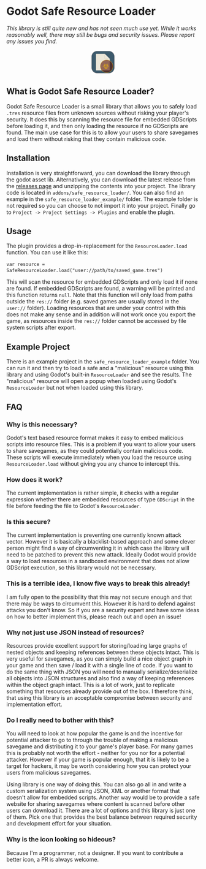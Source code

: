 # Godot Safe Resource Loader

_This library is still quite new and has not seen much use yet. While it works reasonably well, there may still be bugs and security issues. Please report any issues you find._

<!--suppress HtmlDeprecatedAttribute -->
<p align="center"><img height="64" src="icon.svg" width="64"/></p>

## What is Godot Safe Resource Loader?

Godot Safe Resource Loader is a small library that allows you to safely load `.tres` resource files from unknown sources without risking your player's security. It does this by scanning the resource file for embedded GDScripts before loading it, and then only loading the resource if no GDScripts are found. The main use case for this is to allow your users to share savegames and load them without risking that they contain malicious code.


## Installation

Installation is very straightforward, you can download the library through the godot asset lib. Alternatively, you can download the latest release from the [releases page](releases/) and unzipping the contents into your project. The library code is located in `addons/safe_resource_loader/`. You can also find an example in the `safe_resource_loader_example/` folder. The example folder is not required so you can choose to not import it into your project. Finally go to `Project -> Project Settings -> Plugins` and enable the plugin.


## Usage

The plugin provides a drop-in-replacement for the `ResourceLoader.load` function. You can use it like this:

```gdscript
var resource = SafeResourceLoader.load("user://path/to/saved_game.tres")
```

This will scan the resource for embedded GDScripts and only load it if none are found. If embedded GDScripts are found, a warning will be printed and this function returns `null`. Note that this function will only load from paths outside the `res://` folder (e.g. saved games are usually stored in the `user://` folder). Loading resources that are under your control with this does not make any sense and in addition will not work once you export the game, as resources inside the `res://` folder cannot be accessed by file system scripts after export.

## Example Project

There is an example project in the `safe_resource_loader_example` folder. You can run it and then try to load a safe and a "malicious" resource using this library and using Godot's built-in `ResourceLoader` and see the results. The "malicious" resource will open a popup when loaded using Godot's `ResourceLoader` but not when loaded using this library.


## FAQ

### Why is this necessary?

Godot's text based resource format makes it easy to embed malicious scripts into resource files. This is a problem if you want to allow your users to share savegames, as they could potentially contain malicious code. These scripts will execute immediately when you load the resource using `ResourceLoader.load` without giving you any chance to intercept this.

### How does it work?

The current implementation is rather simple, it checks with a regular expression whether there are embedded resources of type `GDScript` in the file before feeding the file to Godot's `ResourceLoader`.

### Is this secure?

The current implementation is preventing one currently known attack vector. However it is basically a blacklist-based approach and some clever person might find a way of circumventing it in which case the library will need to be patched to prevent this new attack. Ideally Godot would provide a way to load resources in a sandboxed environment that does not allow GDScript execution, so this library would not be necessary.

### This is a terrible idea, I know five ways to break this already!

I am fully open to the possibility that this may not secure enough and that there may be ways to circumvent this. However it is hard to defend against attacks you don't know. So if you are a security expert and have some ideas on how to better implement this, please reach out and open an issue! 

### Why not just use JSON instead of resources?

Resources provide excellent support for storing/loading large graphs of nested objects and keeping references between these objects intact. This is very useful for savegames, as you can simply build a nice object graph in your game and then save / load it with a single line of code. If you want to do the same thing with JSON you will need to manually serialize/deserialize all objects into JSON structures and also find a way of keeping references within the object graph intact. This is a lot of work, just to replicate something that resources already provide out of the box. I therefore think, that using this library is an acceptable compromise between security and implementation effort.

### Do I really need to bother with this?

You will need to look at how popular the game is and the incentive for potential attacker to go to through the trouble of making a malicious savegame and distributing it to your game's player base. For many games this is probably not worth the effort - neither for you nor for a potential attacker. However if your game is popular enough, that it is likely to be a target for hackers, it may be worth considering how you can protect your users from malicious savegames. 

Using library is one way of doing this. You can also go all in and write a custom serialization system using JSON, XML or another format that doesn't allow for embedded scripts. Another way would be to provide a safe website for sharing savegames where content is scanned before other users can download it. There are a lot of options and this library is just one of them. Pick one that provides the best balance between required security and development effort for your situation.

### Why is the icon looking so hideous?

Because I'm a programmer, not a designer. If you want to contribute a better icon, a PR is always welcome.
